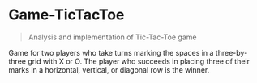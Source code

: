 # Game-TicTacToe
> Analysis and implementation of Tic-Tac-Toe game

Game for two players who take turns marking the spaces in a three-by-three grid with X or O. The player who succeeds in placing three of their marks in a horizontal, vertical, or diagonal row is the winner.
